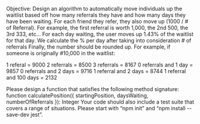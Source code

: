 Objective: Design an algorithm to automatically move individuals up the waitlist based off how many referrals they have and how many days they have been waiting.
For each friend they refer, they also move up (1000 / # of Referral). For example, the first referral is worth 1,000, the 2nd 500, the 3rd 333, etc…
For each day waiting, the user moves up 1.43% of the waitlist for that day. We calculate the % per day after taking into consideration # of referrals
Finally, the number should be rounded up.
For example, if someone is originally #10,000 in the waitlist:

1 referal = 9000
2 referrals = 8500
3 referrals = 8167
0 referrals and 1 day = 9857
0 referrals and 2 days = 9716
1 referral and 2 days = 8744
1 referral and 100 days = 2132

Please design a function that satisfies the following method signature:
function calculatePosition({ startingPosition, daysWaiting, numberOfReferrals }): Integer
Your code should also include a test suite that covers a range of situations.
Please start with “npm init” and “npm install --save-dev jest”.